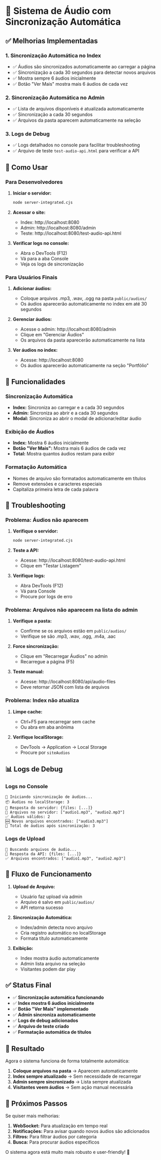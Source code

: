 # 🎵 Sistema de Áudio com Sincronização Automática

## ✅ Melhorias Implementadas

### 1. **Sincronização Automática no Index**
- ✅ Áudios são sincronizados automaticamente ao carregar a página
- ✅ Sincronização a cada 30 segundos para detectar novos arquivos
- ✅ Mostra sempre 6 áudios inicialmente
- ✅ Botão "Ver Mais" mostra mais 6 áudios de cada vez

### 2. **Sincronização Automática no Admin**
- ✅ Lista de arquivos disponíveis é atualizada automaticamente
- ✅ Sincronização a cada 30 segundos
- ✅ Arquivos da pasta aparecem automaticamente na seleção

### 3. **Logs de Debug**
- ✅ Logs detalhados no console para facilitar troubleshooting
- ✅ Arquivo de teste `test-audio-api.html` para verificar a API

## 🚀 Como Usar

### Para Desenvolvedores

1. **Iniciar o servidor:**
   ```bash
   node server-integrated.cjs
   ```

2. **Acessar o site:**
   - Index: http://localhost:8080
   - Admin: http://localhost:8080/admin
   - Teste: http://localhost:8080/test-audio-api.html

3. **Verificar logs no console:**
   - Abra o DevTools (F12)
   - Vá para a aba Console
   - Veja os logs de sincronização

### Para Usuários Finais

1. **Adicionar áudios:**
   - Coloque arquivos .mp3, .wav, .ogg na pasta `public/audios/`
   - Os áudios aparecerão automaticamente no index em até 30 segundos

2. **Gerenciar áudios:**
   - Acesse o admin: http://localhost:8080/admin
   - Clique em "Gerenciar Áudios"
   - Os arquivos da pasta aparecerão automaticamente na lista

3. **Ver áudios no index:**
   - Acesse: http://localhost:8080
   - Os áudios aparecerão automaticamente na seção "Portfólio"

## 🔧 Funcionalidades

### Sincronização Automática
- **Index:** Sincroniza ao carregar e a cada 30 segundos
- **Admin:** Sincroniza ao abrir e a cada 30 segundos
- **Modal:** Sincroniza ao abrir o modal de adicionar/editar áudio

### Exibição de Áudios
- **Index:** Mostra 6 áudios inicialmente
- **Botão "Ver Mais":** Mostra mais 6 áudios de cada vez
- **Total:** Mostra quantos áudios restam para exibir

### Formatação Automática
- Nomes de arquivo são formatados automaticamente em títulos
- Remove extensões e caracteres especiais
- Capitaliza primeira letra de cada palavra

## 🐛 Troubleshooting

### Problema: Áudios não aparecem
1. **Verifique o servidor:**
   ```bash
   node server-integrated.cjs
   ```

2. **Teste a API:**
   - Acesse: http://localhost:8080/test-audio-api.html
   - Clique em "Testar Listagem"

3. **Verifique logs:**
   - Abra DevTools (F12)
   - Vá para Console
   - Procure por logs de erro

### Problema: Arquivos não aparecem na lista do admin
1. **Verifique a pasta:**
   - Confirme se os arquivos estão em `public/audios/`
   - Verifique se são .mp3, .wav, .ogg, .m4a, .aac

2. **Force sincronização:**
   - Clique em "Recarregar Áudios" no admin
   - Recarregue a página (F5)

3. **Teste manual:**
   - Acesse: http://localhost:8080/api/audio-files
   - Deve retornar JSON com lista de arquivos

### Problema: Index não atualiza
1. **Limpe cache:**
   - Ctrl+F5 para recarregar sem cache
   - Ou abra em aba anônima

2. **Verifique localStorage:**
   - DevTools → Application → Local Storage
   - Procure por `siteAudios`

## 📊 Logs de Debug

### Logs no Console
```
🔄 Iniciando sincronização de áudios...
📦 Áudios no localStorage: 3
📁 Resposta do servidor: {files: [...]}
📂 Arquivos no servidor: ["audio1.mp3", "audio2.mp3"]
✅ Áudios válidos: 2
🆕 Novos arquivos encontrados: ["audio3.mp3"]
🎵 Total de áudios após sincronização: 3
```

### Logs de Upload
```
🔄 Buscando arquivos de áudio...
📁 Resposta da API: {files: [...]}
✅ Arquivos encontrados: ["audio1.mp3", "audio2.mp3"]
```

## 🔄 Fluxo de Funcionamento

1. **Upload de Arquivo:**
   - Usuário faz upload via admin
   - Arquivo é salvo em `public/audios/`
   - API retorna sucesso

2. **Sincronização Automática:**
   - Index/admin detecta novo arquivo
   - Cria registro automático no localStorage
   - Formata título automaticamente

3. **Exibição:**
   - Index mostra áudio automaticamente
   - Admin lista arquivo na seleção
   - Visitantes podem dar play

## ✅ Status Final

- ✅ **Sincronização automática funcionando**
- ✅ **Index mostra 6 áudios inicialmente**
- ✅ **Botão "Ver Mais" implementado**
- ✅ **Admin sincroniza automaticamente**
- ✅ **Logs de debug adicionados**
- ✅ **Arquivo de teste criado**
- ✅ **Formatação automática de títulos**

## 🎉 Resultado

Agora o sistema funciona de forma totalmente automática:

1. **Coloque arquivos na pasta** → Aparecem automaticamente
2. **Index sempre atualizado** → Sem necessidade de recarregar
3. **Admin sempre sincronizado** → Lista sempre atualizada
4. **Visitantes veem áudios** → Sem ação manual necessária

## 📝 Próximos Passos

Se quiser mais melhorias:

1. **WebSocket:** Para atualização em tempo real
2. **Notificações:** Para avisar quando novos áudios são adicionados
3. **Filtros:** Para filtrar áudios por categoria
4. **Busca:** Para procurar áudios específicos

O sistema agora está muito mais robusto e user-friendly! 🚀 